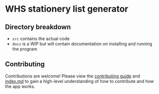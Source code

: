 # WHS stationery list generator

## Directory breakdown
- `src` contains the actual code
- `docs` is a WIP but will contain documentation on installing and running the program


## Contributing
Contributions are welcome! Please view the [contributing guide](https://github.com/OWelton-Rosie/stationery/blob/main/CONTRIBUTING.md) and  [index.md](https://github.com/OWelton-Rosie/stationery/blob/main/docs/index.md) to gain a high-level understanding of how to contribute and how the app works.



